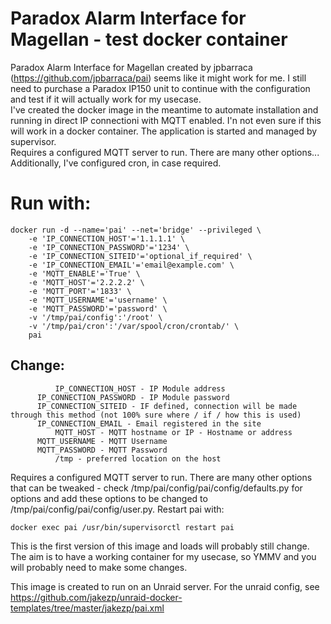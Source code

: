 # Paradox Alarm Interface for Magellan - test docker container

Paradox Alarm Interface for Magellan created by jpbarraca (https://github.com/jpbarraca/pai) seems like it might work for me. I still need to purchase a Paradox IP150 unit to continue with the configuration and test if it will actually work for my usecase.
<br>
I've created the docker image in the meantime to automate installation and running in direct IP connectioni with MQTT enabled. I'n not even sure if this will work in a docker container. The application is started and managed by supervisor.
<br>
Requires a configured MQTT server to run. There are many other options...
Additionally, I've configured cron, in case required.

# Run with:
```
docker run -d --name='pai' --net='bridge' --privileged \
	-e 'IP_CONNECTION_HOST'='1.1.1.1' \
	-e 'IP_CONNECTION_PASSWORD'='1234' \
	-e 'IP_CONNECTION_SITEID'='optional_if_required' \
	-e 'IP_CONNECTION_EMAIL'='email@example.com' \
	-e 'MQTT_ENABLE'='True' \
	-e 'MQTT_HOST'='2.2.2.2' \
	-e 'MQTT_PORT'='1833' \
	-e 'MQTT_USERNAME'='username' \
	-e 'MQTT_PASSWORD'='password' \
	-v '/tmp/pai/config':'/root' \
	-v '/tmp/pai/cron':'/var/spool/cron/crontab/' \
	pai
```
## Change:
              IP_CONNECTION_HOST - IP Module address
	      IP_CONNECTION_PASSWORD - IP Module password
	      IP_CONNECTION_SITEID - IF defined, connection will be made through this method (not 100% sure where / if / how this is used)
	      IP_CONNECTION_EMAIL - Email registered in the site
              MQTT_HOST - MQTT hostname or IP - Hostname or address
	      MQTT_USERNAME - MQTT Username
	      MQTT_PASSWORD - MQTT Password
              /tmp - preferred location on the host
<p>
Requires a configured MQTT server to run. There are many other options that can be tweaked - check /tmp/pai/config/pai/config/defaults.py for options and add these options to be changed to /tmp/pai/config/pai/config/user.py. Restart pai with:

```
docker exec pai /usr/bin/supervisorctl restart pai
```

This is the first version of this image and loads will probably still change. The aim is to have a working container for my usecase, so YMMV and you will probably need to make some changes. 

This image is created to run on an Unraid server. For the unraid config, see https://github.com/jakezp/unraid-docker-templates/tree/master/jakezp/pai.xml

